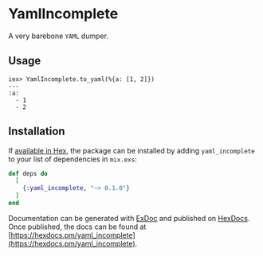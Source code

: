 # YamlIncomplete

A very barebone `YAML` dumper.

## Usage

    iex> YamlIncomplete.to_yaml(%{a: [1, 2]})
    ---
    :a:
      - 1
      - 2

## Installation

If [available in Hex](https://hex.pm/docs/publish), the package can be installed
by adding `yaml_incomplete` to your list of dependencies in `mix.exs`:

```elixir
def deps do
  [
    {:yaml_incomplete, "~> 0.1.0"}
  ]
end
```

Documentation can be generated with [ExDoc](https://github.com/elixir-lang/ex_doc)
and published on [HexDocs](https://hexdocs.pm). Once published, the docs can
be found at [https://hexdocs.pm/yaml_incomplete](https://hexdocs.pm/yaml_incomplete).

